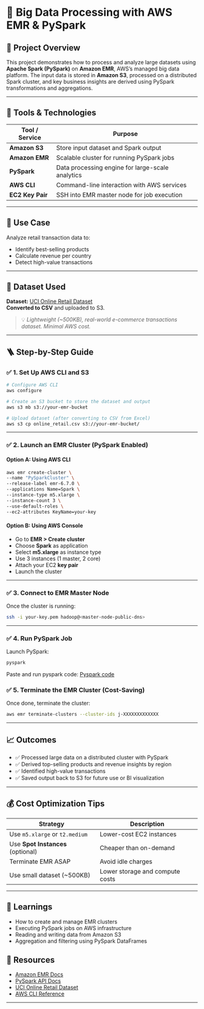 # 🚀 Big Data Processing with AWS EMR & PySpark

## 📌 Project Overview

This project demonstrates how to process and analyze large datasets using **Apache Spark (PySpark)** on **Amazon EMR**, AWS’s managed big data platform. The input data is stored in **Amazon S3**, processed on a distributed Spark cluster, and key business insights are derived using PySpark transformations and aggregations.

---

## 🧰 Tools & Technologies

| Tool / Service        | Purpose                                                |
|-----------------------|--------------------------------------------------------|
| **Amazon S3**         | Store input dataset and Spark output                   |
| **Amazon EMR**        | Scalable cluster for running PySpark jobs              |
| **PySpark**           | Data processing engine for large-scale analytics       |
| **AWS CLI**           | Command-line interaction with AWS services             |
| **EC2 Key Pair**      | SSH into EMR master node for job execution             |

---

## 🎯 Use Case

Analyze retail transaction data to:
- Identify best-selling products
- Calculate revenue per country
- Detect high-value transactions

---

## 📁 Dataset Used

**Dataset:** [UCI Online Retail Dataset](https://archive.ics.uci.edu/ml/datasets/Online+Retail)  
**Converted to CSV** and uploaded to S3.  
> 💡 _Lightweight (~500KB), real-world e-commerce transactions dataset. Minimal AWS cost._

---

## 🪜 Step-by-Step Guide

### ✅ 1. Set Up AWS CLI and S3

```bash
# Configure AWS CLI
aws configure

# Create an S3 bucket to store the dataset and output
aws s3 mb s3://your-emr-bucket

# Upload dataset (after converting to CSV from Excel)
aws s3 cp online_retail.csv s3://your-emr-bucket/
````

---

### ✅ 2. Launch an EMR Cluster (PySpark Enabled)

#### Option A: Using AWS CLI

```bash
aws emr create-cluster \
--name "PySparkCluster" \
--release-label emr-6.7.0 \
--applications Name=Spark \
--instance-type m5.xlarge \
--instance-count 3 \
--use-default-roles \
--ec2-attributes KeyName=your-key
```

#### Option B: Using AWS Console

* Go to **EMR > Create cluster**
* Choose **Spark** as application
* Select **m5.xlarge** as instance type
* Use 3 instances (1 master, 2 core)
* Attach your EC2 **key pair**
* Launch the cluster

---

### ✅ 3. Connect to EMR Master Node

Once the cluster is running:

```bash
ssh -i your-key.pem hadoop@<master-node-public-dns>
```

---

### ✅ 4. Run PySpark Job

Launch PySpark:

```bash
pyspark
```

Paste and run pyspark code:
[Pyspark code](https://github.com/abhishek1397/AWS/blob/main/Big%20Data%20Processing%20with%20AWS%20EMR%20%26%20Apache%20Spark/spark_analysis.py)


### ✅ 5. Terminate the EMR Cluster (Cost-Saving)

Once done, terminate the cluster:

```bash
aws emr terminate-clusters --cluster-ids j-XXXXXXXXXXXXX
```

---

## 📈 Outcomes

* ✅ Processed large data on a distributed cluster with PySpark
* ✅ Derived top-selling products and revenue insights by region
* ✅ Identified high-value transactions
* ✅ Saved output back to S3 for future use or BI visualization

---

## 💰 Cost Optimization Tips

| Strategy                          | Description                     |
| --------------------------------- | ------------------------------- |
| Use `m5.xlarge` or `t2.medium`    | Lower-cost EC2 instances        |
| Use **Spot Instances** (optional) | Cheaper than on-demand          |
| Terminate EMR ASAP                | Avoid idle charges              |
| Use small dataset (\~500KB)       | Lower storage and compute costs |

---

## 🧠 Learnings

* How to create and manage EMR clusters
* Executing PySpark jobs on AWS infrastructure
* Reading and writing data from Amazon S3
* Aggregation and filtering using PySpark DataFrames

## 🔗 Resources

* [Amazon EMR Docs](https://docs.aws.amazon.com/emr/)
* [PySpark API Docs](https://spark.apache.org/docs/latest/api/python/)
* [UCI Online Retail Dataset](https://archive.ics.uci.edu/ml/datasets/Online+Retail)
* [AWS CLI Reference](https://docs.aws.amazon.com/cli/latest/index.html)

---


